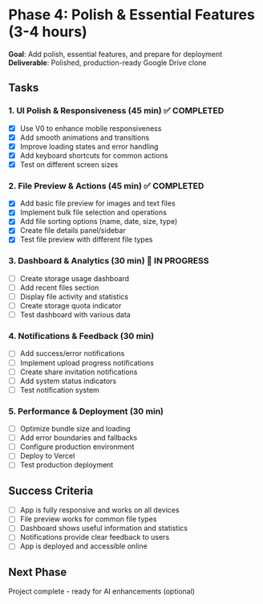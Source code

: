 # Phase 4: Polish & Essential Features (3-4 hours)

**Goal**: Add polish, essential features, and prepare for deployment  
**Deliverable**: Polished, production-ready Google Drive clone

## Tasks

### 1. UI Polish & Responsiveness (45 min) ✅ COMPLETED

- [x] Use V0 to enhance mobile responsiveness
- [x] Add smooth animations and transitions
- [x] Improve loading states and error handling
- [x] Add keyboard shortcuts for common actions
- [x] Test on different screen sizes

### 2. File Preview & Actions (45 min) ✅ COMPLETED

- [x] Add basic file preview for images and text files
- [x] Implement bulk file selection and operations
- [x] Add file sorting options (name, date, size, type)
- [x] Create file details panel/sidebar
- [x] Test file preview with different file types

### 3. Dashboard & Analytics (30 min) 🔄 IN PROGRESS

- [ ] Create storage usage dashboard
- [ ] Add recent files section
- [ ] Display file activity and statistics
- [ ] Create storage quota indicator
- [ ] Test dashboard with various data

### 4. Notifications & Feedback (30 min)

- [ ] Add success/error notifications
- [ ] Implement upload progress notifications
- [ ] Create share invitation notifications
- [ ] Add system status indicators
- [ ] Test notification system

### 5. Performance & Deployment (30 min)

- [ ] Optimize bundle size and loading
- [ ] Add error boundaries and fallbacks
- [ ] Configure production environment
- [ ] Deploy to Vercel
- [ ] Test production deployment

## Success Criteria

- [ ] App is fully responsive and works on all devices
- [ ] File preview works for common file types
- [ ] Dashboard shows useful information and statistics
- [ ] Notifications provide clear feedback to users
- [ ] App is deployed and accessible online

## Next Phase

Project complete - ready for AI enhancements (optional)
